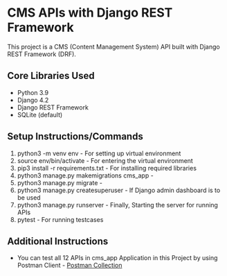 # CMS APIs with Django REST Framework

This project is a CMS (Content Management System) API built with Django REST Framework (DRF). 

## Core Libraries Used

- Python 3.9
- Django 4.2
- Django REST Framework
- SQLite (default)

## Setup Instructions/Commands

1. python3 -m venv env - For setting up virtual environment
2. source env/bin/activate - For entering the virtual environment
3. pip3 install -r requirements.txt - For installing required libraries
4. python3 manage.py makemigrations cms_app - 
5. python3 manage.py migrate -
6. python3 manage.py createsuperuser - If Django admin dashboard is to be used
7. python3 manage.py runserver - Finally, Starting the server for running APIs
8. pytest - For running testcases

## Additional Instructions

- You can test all 12 APIs in cms_app Application in this Project by using Postman Client - [Postman Collection](https://documenter.getpostman.com/view/26009253/2sA3XQhhhJ)
